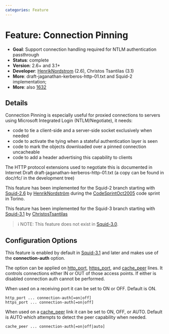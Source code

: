 ```yaml
---
categories: Feature
---
```

# Feature: Connection Pinning

- **Goal**: Support connection handling required for NTLM
  authentication passthrough
- **Status**: complete
- **Version**: 2.6+ and 3.1+
- **Developer**:
  [HenrikNordstrom](/HenrikNordstrom)
  (2.6), Christos Tsantilas (3.1)
- **More**: draft-jaganathan-kerberos-http-01.txt and Squid-2
  implementation;
- **More**: also
  [1632](https://bugs.squid-cache.org/show_bug.cgi?id=1632)

## Details

Connection Pinning is especially useful for proxied connections to
servers using Microsoft Integrated Login (NTLM/Negotiate), it needs:

- code to tie a client-side and a server-side socket exclusively when
  needed
- code to activate the tying when a stateful authentication layer is
  seen
- code to mark the objects downloaded over a pinned connection
  uncacheable
- code to add a header advertising this capability to clients

The HTTP protocol extensions used to negotiate this is documented in
Internet Draft draft-jaganathan-kerberos-http-01.txt (a copy can be
found in doc/rfc/ in the development tree)

This feature has been implemented for the Squid-2 branch starting with
[Squid-2.6](/Releases/Squid-2.6) by
[HenrikNordström](/HenrikNordstr%C3%B6m)
during the [CodeSprintOct2005](/CodeSprintOct2005)
code sprint in Torino.

This feature has been implemented for the Squid-3 branch starting with
[Squid-3.1](/Releases/Squid-3.1) by [ChristosTsantilas](/ChristosTsantilas)

> :information_source:
    NOTE: This feature does not exist in
    [Squid-3.0](/Releases/Squid-3.0).

## Configuration Options

This feature is enabled by default in
[Squid-3.1](/Releases/Squid-3.1) and later
and makes use of the **connection-auth** option.

The option can be applied on
[http_port](http://www.squid-cache.org/Doc/config/http_port),
[https_port](http://www.squid-cache.org/Doc/config/https_port), and
[cache_peer](http://www.squid-cache.org/Doc/config/cache_peer) lines.
It controls connections either IN or OUT of those access points. If
either is disabled connection auth cannot be performed.

When used on a receiving port it can be set to ON or OFF. Default is ON.

    http_port ... connection-auth[=on|off]
    https_port ... connection-auth[=on|off]

When used on a
[cache_peer](http://www.squid-cache.org/Doc/config/cache_peer) link it
can be set to ON, OFF, or AUTO. Default is AUTO which attempts to detect
the peer capability when needed.

    cache_peer ... connection-auth[=on|off|auto]
